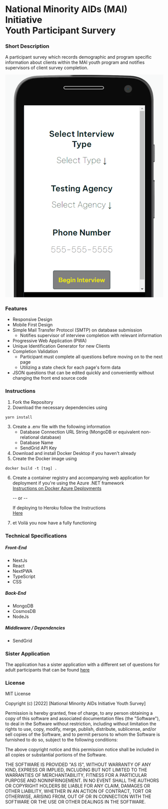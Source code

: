 # National Minority AIDs (MAI) Initiative <br /> Youth Participant Survery

### Short Description
A participant survey which records demographic and program specific information about clients within the MAI youth program and notifies supervisors of client survey completion.

![Homepage Screenshot](./public/MAI-youth-screenshot.png?raw=true "Homepage")

### Features
 - Responsive Design
 - Mobile First Design
 - Simple Mail Transfer Protocol (SMTP) on database submission
    - Notifies supervisor of interview completion with relevant information
 - Progressive Web Application (PWA)
 - Unique Identification Generator for new Clients
 - Completion Validation
    - Participant must complete all questions before moving on to the next page
    - Utilizing a state check for each page's form data
- JSON questions that can be edited quickly and conveniently without changing the front end source code 


### Instructions
1. Fork the Repository
2. Download the necessary dependencies using 
```
yarn install
```
3. Create a .env file with the following information
    - Database Connection URL String (MongoDB or equivalent non-relational database)
    - Database Name
    - SendGrid API Key
4. Download and install Docker Desktop if you haven't already
5. Create the Docker image using
```
docker build -t [tag] .
```
6. Create a container registry and accompanying web application for deployment if you're using the Azure .NET framework <br />
[Instructions on Docker Azure Deployments](https://docs.microsoft.com/en-us/azure/devops/pipelines/apps/cd/deploy-docker-webapp?view=azure-devops&tabs=java%2Cyaml)

    -- or -- 
    
    If deploying to Heroku follow the Instructions <br />
    [Here](https://devcenter.heroku.com/categories/deploying-with-docker)

7. et Voilá you now have a fully functioning 


### Technical Specifications

##### Front-End
- NextJs
- React
- NextPWA
- TypeScript
- CSS
##### Back-End
- MongoDB
- CosmosDB
- NodeJs
##### Middleware / Dependencies
- SendGrid

### Sister Application
The application has a sister application with a different set of questions for adult participants that can be found 
[here](https://github.com/thomps9012/MAI)

### License
MIT License

Copyright (c) [2022] [National Minority AIDs Initiative Youth Survey]

Permission is hereby granted, free of charge, to any person obtaining a copy
of this software and associated documentation files (the "Software"), to deal
in the Software without restriction, including without limitation the rights
to use, copy, modify, merge, publish, distribute, sublicense, and/or sell
copies of the Software, and to permit persons to whom the Software is
furnished to do so, subject to the following conditions:

The above copyright notice and this permission notice shall be included in all
copies or substantial portions of the Software.

THE SOFTWARE IS PROVIDED "AS IS", WITHOUT WARRANTY OF ANY KIND, EXPRESS OR
IMPLIED, INCLUDING BUT NOT LIMITED TO THE WARRANTIES OF MERCHANTABILITY,
FITNESS FOR A PARTICULAR PURPOSE AND NONINFRINGEMENT. IN NO EVENT SHALL THE
AUTHORS OR COPYRIGHT HOLDERS BE LIABLE FOR ANY CLAIM, DAMAGES OR OTHER
LIABILITY, WHETHER IN AN ACTION OF CONTRACT, TORT OR OTHERWISE, ARISING FROM,
OUT OF OR IN CONNECTION WITH THE SOFTWARE OR THE USE OR OTHER DEALINGS IN THE
SOFTWARE.

